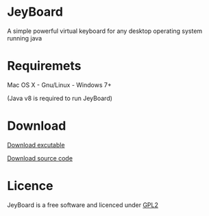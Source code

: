 # JeyBoard
A simple powerful virtual keyboard for any desktop operating system running java

# Requiremets
Mac OS X - Gnu/Linux - Windows 7+

(Java v8 is required to run JeyBoard)

# Download
[Download excutable](https://github.com/alireza6677/JeyBoard/raw/master/dist/Jeyboard_v1.0-beta1.jar)

[Download source code](https://github.com/alireza6677/JeyBoard/archive/master.zip)

# Licence
JeyBoard is a free software and licenced under [GPL2](https://github.com/alireza6677/JeyBoard/blob/master/LICENSE)
